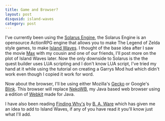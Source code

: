 ```yaml
--- 
title: Game and Browser?
layout: post
disqusid: island-waves
category: post
---
```


I've currently been using the [Solarus Engine](http://www.solarus-games.org/), the Solarus Engine is an opensource ActionRPG engine that allows you to make The Legend of Zelda style games, to make [Island Waves](http://txuritan.github.io/island-waves/). I thought of the base idea after I saw the movie [Max](http://max-themovie.com/) with my cousin and one of our friends, I'll post more on the plot of Island Waves later. Now the only downside to Solarus is the the quest builder uses LUA scripting and I don't know LUA script, I've tried my hand at it while using the tutorial on creating a Garrys Mod hud which didn't work even though I copied it work for word.

Now about the browser, I'll be using either Mozilla's [Gecko](https://developer.mozilla.org/en-US/docs/Mozilla/Gecko) or Google's [Blink](http://www.chromium.org/blink). This browser will replace [NekoWB](https://github.com/Txuritan/NekoWB), my Java based web browser using a edition of [Webkit](https://www.webkit.org/) made for Java.

I have also been reading [Finding Why's](https://www.fanfiction.net/s/5934267/1/Finding-Why-s) by [B. A. Ware](https://www.fanfiction.net/u/2289309/B-A-Ware) which has given me an idea to add to Island Waves, if any of you have read it you'll know just what I'll add.

